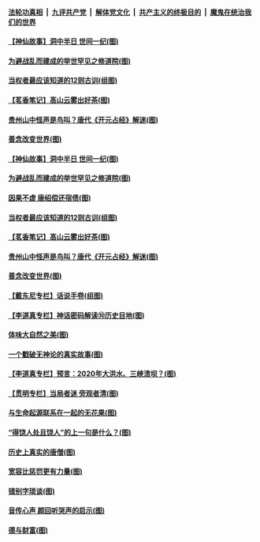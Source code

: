

####  [法轮功真相](../../../../basic/blob/master/README.md?t=07070131) &nbsp;|&nbsp; [九评共产党](../../../../9ping.md/blob/master/README.md?t=07070131) &nbsp;|&nbsp; [解体党文化](../../../../jtdwh.md/blob/master/README.md?t=07070131)  &nbsp;|&nbsp; [共产主义的终极目的](../../../../gczydzjmd.md/blob/master/README.md?t=07070131) &nbsp;|&nbsp; [魔鬼在统治我们的世界](../../../../mgztzwmdsj.md/blob/master/README.md?t=07070131) 

#### [【神仙故事】洞中半日 世间一纪(图)](../pages/p7/938663.md?t=07070131) 

#### [为避战乱而建成的举世罕见之修道院(图)](../pages/p7/938715.md?t=07070131) 

#### [当权者最应该知道的12则古训(组图)](../pages/p7/938581.md?t=07070131) 

#### [【茗香笔记】高山云雾出好茶(图)](../pages/p7/938345.md?t=07070131) 

#### [贵州山中怪声是鸟叫？唐代《开元占经》解迷(图)](../pages/p7/938669.md?t=07070131) 

#### [善念改变世界(图)](../pages/p7/938282.md?t=07070131) 

#### [【神仙故事】洞中半日 世间一纪(图)](../pages/p7/938663.md?t=07070131) 

#### [为避战乱而建成的举世罕见之修道院(图)](../pages/p7/938715.md?t=07070131) 

#### [因果不虚 唐绍偿还宿债(图)](../pages/p7/938656.md?t=07070131) 

#### [当权者最应该知道的12则古训(组图)](../pages/p7/938581.md?t=07070131) 

#### [【茗香笔记】高山云雾出好茶(图)](../pages/p7/938345.md?t=07070131) 

#### [贵州山中怪声是鸟叫？唐代《开元占经》解迷(图)](../pages/p7/938669.md?t=07070131) 

#### [善念改变世界(图)](../pages/p7/938282.md?t=07070131) 

#### [【戴东尼专栏】话说手卷(组图)](../pages/p7/936297.md?t=07070131) 

#### [【李道真专栏】神话密码解读⑩历史目地(图)](../pages/p7/938337.md?t=07070131) 

#### [体味大自然之美(图)](../pages/p7/938567.md?t=07070131) 

#### [一个戳破无神论的真实故事(图)](../pages/p7/938421.md?t=07070131) 

#### [【李道真专栏】预言：2020年大洪水、三峡溃坝？(图)](../pages/p7/938448.md?t=07070131) 

#### [【贯明专栏】当局者迷 旁观者清(图)](../pages/p7/938303.md?t=07070131) 

#### [与生命起源联系在一起的无花果(图)](../pages/p7/938342.md?t=07070131) 

#### [“得饶人处且饶人”的上一句是什么？(图)](../pages/p7/938333.md?t=07070131) 

#### [历史上真实的唐僧(图)](../pages/p7/938101.md?t=07070131) 

#### [宽容比惩罚更有力量(图)](../pages/p7/938280.md?t=07070131) 

#### [错别字琐谈(图)](../pages/p7/938316.md?t=07070131) 

#### [音传心声 颜回听哭声的启示(图)](../pages/p7/938099.md?t=07070131) 

#### [德与财富(图)](../pages/p7/938218.md?t=07070131) 

